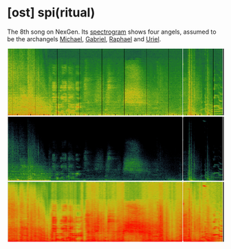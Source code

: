 # [ost] spi(ritual)

The 8th song on NexGen. Its [spectrogram](spectrograms.md) shows four angels, assumed to be 
the archangels [Michael](../characters/michael.md), [Gabriel](../characters/gabriel.md), [Raphael](../characters/raphael.md) and [Uriel](../characters/uriel.md).

![img.png](Resources/songs/spiritual-spectogram-archangels.png)